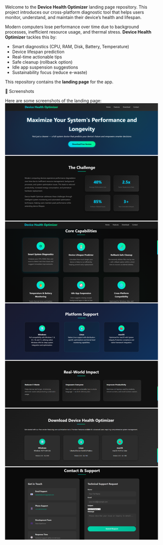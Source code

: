 Welcome to the **Device Health Optimizer** landing page repository. This project introduces our cross-platform diagnostic tool that helps users monitor, understand, and maintain their device’s health and lifespan.

Modern computers lose performance over time due to background processes, inefficient resource usage, and thermal stress. **Device Health Optimizer** tackles this by:

- Smart diagnostics (CPU, RAM, Disk, Battery, Temperature)
- Device lifespan prediction
- Real-time actionable tips
- Safe cleanup (rollback option)
- Idle app suspension suggestions
- Sustainability focus (reduce e-waste)

This repository contains the **landing page** for the app.

📸 Screenshots

Here are some screenshots of the landing page:
![Hero Section](images/hero.png)
![challenge Section](images/challenge.png)
![features section](images/features.png)
![platform Section](images/platform.png)
![impact Section](images/impact.png)
![download Section](images/download.png)
![contact Section](images/contact.png)

